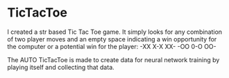 # TicTacToe

I created a str based Tic Tac Toe game. It simply looks for any combination of two player moves and an empty space indicating a win opportunity for the computer or a potential win for the player: -XX X-X XX- -OO 0-O OO-

The AUTO TicTacToe is made to create data for neural network training by playing itself and collecting that data.
